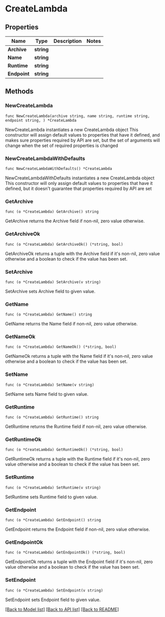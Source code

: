 # CreateLambda

## Properties

Name | Type | Description | Notes
------------ | ------------- | ------------- | -------------
**Archive** | **string** |  | 
**Name** | **string** |  | 
**Runtime** | **string** |  | 
**Endpoint** | **string** |  | 

## Methods

### NewCreateLambda

`func NewCreateLambda(archive string, name string, runtime string, endpoint string, ) *CreateLambda`

NewCreateLambda instantiates a new CreateLambda object
This constructor will assign default values to properties that have it defined,
and makes sure properties required by API are set, but the set of arguments
will change when the set of required properties is changed

### NewCreateLambdaWithDefaults

`func NewCreateLambdaWithDefaults() *CreateLambda`

NewCreateLambdaWithDefaults instantiates a new CreateLambda object
This constructor will only assign default values to properties that have it defined,
but it doesn't guarantee that properties required by API are set

### GetArchive

`func (o *CreateLambda) GetArchive() string`

GetArchive returns the Archive field if non-nil, zero value otherwise.

### GetArchiveOk

`func (o *CreateLambda) GetArchiveOk() (*string, bool)`

GetArchiveOk returns a tuple with the Archive field if it's non-nil, zero value otherwise
and a boolean to check if the value has been set.

### SetArchive

`func (o *CreateLambda) SetArchive(v string)`

SetArchive sets Archive field to given value.


### GetName

`func (o *CreateLambda) GetName() string`

GetName returns the Name field if non-nil, zero value otherwise.

### GetNameOk

`func (o *CreateLambda) GetNameOk() (*string, bool)`

GetNameOk returns a tuple with the Name field if it's non-nil, zero value otherwise
and a boolean to check if the value has been set.

### SetName

`func (o *CreateLambda) SetName(v string)`

SetName sets Name field to given value.


### GetRuntime

`func (o *CreateLambda) GetRuntime() string`

GetRuntime returns the Runtime field if non-nil, zero value otherwise.

### GetRuntimeOk

`func (o *CreateLambda) GetRuntimeOk() (*string, bool)`

GetRuntimeOk returns a tuple with the Runtime field if it's non-nil, zero value otherwise
and a boolean to check if the value has been set.

### SetRuntime

`func (o *CreateLambda) SetRuntime(v string)`

SetRuntime sets Runtime field to given value.


### GetEndpoint

`func (o *CreateLambda) GetEndpoint() string`

GetEndpoint returns the Endpoint field if non-nil, zero value otherwise.

### GetEndpointOk

`func (o *CreateLambda) GetEndpointOk() (*string, bool)`

GetEndpointOk returns a tuple with the Endpoint field if it's non-nil, zero value otherwise
and a boolean to check if the value has been set.

### SetEndpoint

`func (o *CreateLambda) SetEndpoint(v string)`

SetEndpoint sets Endpoint field to given value.



[[Back to Model list]](../README.md#documentation-for-models) [[Back to API list]](../README.md#documentation-for-api-endpoints) [[Back to README]](../README.md)


